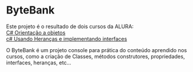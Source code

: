# ByteBank

Este projeto é o resultado de dois cursos da ALURA:<br /> 
[C# Orientação a objetos](https://cursos.alura.com.br/certificate/e06890ad-1023-4bbf-8153-d278735a56e0)<br />
[c# Usando Heranças e implementando interfaces](https://cursos.alura.com.br/certificate/78f72291-8015-45f4-8f00-71809520c1f1)<br />

O ByteBank é um projeto console para prática do conteúdo aprendido nos cursos, como a criação de Classes, métodos construtores, propriedades, interfaces, heranças, etc... 

